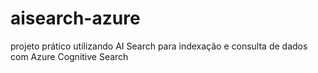 # aisearch-azure
projeto prático utilizando AI Search para indexação e consulta de dados com Azure Cognitive Search

<!--
2. Crie um um arquivo readme.md descrevendo o passo a passo para se configurar uma pesquisa, assim como seus insights, possibilidades de ferramentas que se beneficiam com esse tipo de ferramenta e aprendizados adquiridos durante o processo.
Explore an Azure AI Search index (UI) https://microsoftlearning.github.io/mslearn-ai-fundamentals/Instructions/Labs/11-ai-search.html
-->

